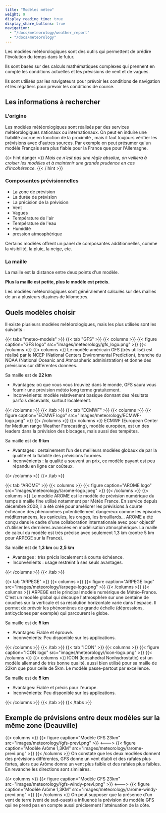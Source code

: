 ```yaml
---
title: "Modèles méteo"
weight: 9
display_reading_time: true
display_share_buttons: true
navigation:
  - "/docs/meteorology/weather_report"
  - "/docs/meteorology"
---
```

Les modèles météorologiques sont des outils qui permettent de prédire l'évolution du temps dans le futur.

Ils sont basés sur des calculs mathématiques complexes qui prennent en compte les conditions actuelles et les prévisions de vent et de vagues.

Ils sont utilisés par les navigateurs pour prévoir les conditions de navigation et les régatiers pour prévoir les conditions de course.

## Les informations à rechercher

### L'origine

Les modèles météorologiques sont réalisés par des services météorologiques nationaux ou internationaux.
On peut en induire une fiabilité accrue en fonction de la proximité , mais il faut toujours vérifier les prévisions avec d'autres sources.
Par exemple on peut présumer qu'un modèle Français sera plus fiable pour la France que pour l'Allemagne.

{{< hint danger >}}
*Mais ce n'est pas une règle absolue, on veillera à croiser les modèles et à maintenir une grande prudence en cas d'incohérence.*
{{< / hint >}}

### Composantes prévisionnelles

* La zone de prévision
* La durée de prévision
* La précision de la prévision
* Vent
* Vagues
* Température de l'air
* Température de l'eau
* Humidité
* pression atmosphérique

Certains modèles offrent un panel de composantes additionnelles, comme la visibilité, la pluie, la neige, etc.

### La maille

La maille est la distance entre deux points d'un modèle.

**Plus la maille est petite, plus le modèle est précis.**

Les modèles météorologiques sont généralement calculés sur des mailles de un à plusieurs dizaines de kilomètres.

## Quels modèles choisir

Il existe plusieurs modèles météorologiques, mais les plus utilisés sont les suivants :

{{< tabs "meteo-models" >}}
{{< tab "GFS" >}}
{{< columns >}}
{{< figure caption="GFS logo" src="images/meteorology/gfs_logo.png" >}}
{{< /columns >}}
{{< columns >}}
Le modèle américain GFS (très utilisé) est réalisé par le NCEP (National Centers Environmental Prediction), branche du NOAA (National Oceanic and Atmospheric administration) et donne des prévisions sur différentes données.

Sa maille est de **22 km**

* Avantages: où que vous vous trouviez dans le monde, GFS saura vous fournir une prévision météo long terme gratuitement.
* Inconvénients: modèle relativement basique donnant des résultats parfois décevants, surtout localement.

{{< /columns >}}
{{< /tab >}}
{{< tab "ECMWF" >}}
{{< columns >}}
{{< figure caption="ECMWF logo" src="images/meteorology/ECMWF-logo.png" >}}
{{< /columns >}}
{{< columns >}}
  ECMWF (European Center for Medium range Weather Forecasting), modèle européen, est un des leaders dans la prévision des blocages, mais aussi des tempêtes.

Sa maille est de **9 km**

* Avantages : certainement l’un des meilleurs modèles globaux de par la qualité et la fiabilité des prévisions fournies.
* Inconvénients : la qualité a souvent un prix, ce modèle payant est peu répandu en ligne car coûteux.

{{< /columns >}}
{{< /tab >}}

{{< tab "AROME" >}}
{{< columns >}}
{{< figure caption="AROME logo" src="images/meteorology//arome-logo.jpeg" >}}
{{< /columns >}}
{{< columns >}}
Le modèle AROME est le modèle de prévision numérique du temps à maille fine utilisé notamment par Météo France. En service depuis décembre 2008, il a été créé  pour améliorer les prévisions à courte échéance des phénomènes potentiellement dangereux comme les épisodes méditerranéens, les canicules, les orages, les brouillards... AROME a été conçu dans le cadre d'une collaboration internationale avec pour objectif d'utiliser les dernières avancées en modélisation atmosphérique. La maille de calcul du modèle est très précise avec seulement 1,3 km (contre 5 km pour ARPEGE sur la France).

Sa maille est de **1,3 km** ou **2,5 km**

* Avantages : très précis localement à courte échéance.
* Inconvénients : usage restreint à ses seuls avantages.

{{< /columns >}}
{{< /tab >}}

{{< tab "ARPEGE" >}}
{{< columns >}}
{{< figure caption="ARPEGE logo" src="images/meteorology//arpege-logo.png" >}}
{{< /columns >}}
{{< columns >}}
ARPEGE est le principal modèle numérique de Météo-France. C'est un modèle global qui découpe l'atmosphère sur une centaine de couches sur la verticale et sa résolution horizontale varie dans l'espace. Il permet de prévoir les phénomènes de grande échelle (dépressions, anticyclones par exemple) qui parcourent le globe.

Sa maille est de **5 km**

* Avantages: Fiable et éprouvé.
* Inconvénients: Peu disponible sur les applications.

{{< /columns >}}
{{< /tab >}}
{{< tab "ICON" >}}
{{< columns >}}
{{< figure caption="ICON logo" src="images/meteorology//icon-logo.png" >}}
{{< /columns >}}
{{< columns >}}
ICON (Icosahedral Nonhydrostatic) est un modèle allemand de très bonne qualité, aussi bien utilisé pour sa maille de 22km que pour celle de 5km. Le modèle passe-partout par excellence.

Sa maille est de **5 km**

* Avantages: Fiable et précis pour l'europe.
* Inconvénients: Peu disponible sur les applications.

{{< /columns >}}
{{< /tab >}}
{{< /tabs >}}

## Exemple de prévisions entre deux modèles sur la même zone (Deauville)

{{< columns >}}
{{< figure caption="Modèle GFS 23km" src="images/meteorology//gfs-previ.png" >}}
<--->
{{< figure caption="Modèle Arôme 1,3KM" src="images/meteorology//arome-previ.png" >}}
{{< /columns >}}
On constate que les deux modèles donnent des prévisions différentes, GFS donne un vent établi et des rafales plus fortes, alors que Arôme donne un vent plus faible et des rafales plus faibles.
En revanche les directions sont similaires.

{{< columns >}}
{{< figure caption="Modèle GFS 23km" src="images/meteorology//gfs-windy-previ.png" >}}
<--->
{{< figure caption="Modèle Arôme 1,3KM" src="images/meteorology//arome-windy-previ.png" >}}
{{< /columns >}}
On peut supposer que la présence d'un vent de terre (vent de sud-ouest) a influencé la prévision du modèle GFS qui ne prend pas en compte aussi précisement l'atténuation de la côte.
